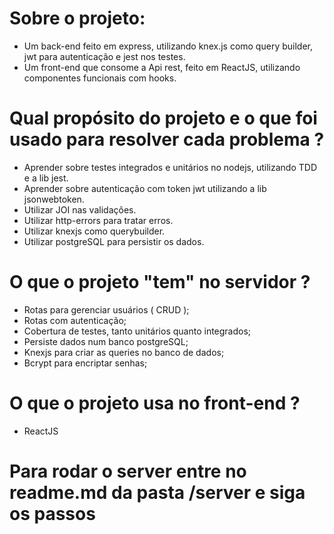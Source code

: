 # Sobre o projeto:

- Um back-end feito em express, utilizando knex.js como query builder, jwt para autenticação e jest nos testes.
- Um front-end que consome a Api rest, feito em ReactJS, utilizando componentes funcionais com hooks.

# Qual propósito do projeto e o que foi usado para resolver cada problema ?

- Aprender sobre testes integrados e unitários no nodejs, utilizando TDD e a lib jest.
- Aprender sobre autenticação com token jwt utilizando a lib jsonwebtoken.
- Utilizar JOI nas validações.
- Utilizar http-errors para tratar erros.
- Utilizar knexjs como querybuilder.
- Utilizar postgreSQL para persistir os dados.

# O que o projeto "tem" no servidor ?
- Rotas para gerenciar usuários ( CRUD );
- Rotas com autenticação;
- Cobertura de testes, tanto unitários quanto integrados;
- Persiste dados num banco postgreSQL;
- Knexjs para criar as queries no banco de dados;
- Bcrypt para encriptar senhas;

# O que o projeto usa no front-end ?
- ReactJS

# Para rodar o server entre no readme.md da pasta /server e siga os passos